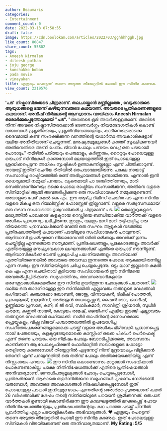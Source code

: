 ```yaml
---
author: Beaumaris
categories:
- Entertainment
comment_count: 0
date: 2022-03-13 07:58:55
draft: false
image: https://cdn.boolokam.com/articles/2022/03/gghhhhggh.jpg
like_count: 80847
share_count: 55802
tags:
- Aneesh Nirmalan
- dileesh pothan
- joju george
- kunchakko boban
- pada movie
- vinayakan
title: എത്രയും പെട്ടെന്ന് തന്നെ അടുത്ത തീയേറ്ററിൽ പോയി ഈ സിനിമ കാണുക
view_count: 2219576
---
```


**'പട' നിഷ്കാസിതരുടെ ചിത്രമാണ്. തലചായ്ക്കാൻ മണ്ണില്ലാത്ത , വേട്ടക്കാരുടെ ആയുധങ്ങളെ ഭയന്ന് കഴിയുന്നവരുടെ കഥയാണ്. അവരുടെ പ്രതികരണങ്ങളുടെ കഥയാണ്. അനീഷ് നിർമലന്റെ ആസ്വാദനം വായിക്കാം** **Aneesh Nirmalan** **ഒരോർമ്മപ്പെടുത്തലുമായി "പട".** "അവരുടെ ഭൂമി അവർക്കുള്ളതാണ്. അവിടെ നിന്ന് അവരെ നിഷ്കാസിതരാക്കാൻ ഭരണവർഗ്ഗം നിയമഭേദഗതികൾ കൊണ്ട് വരുമ്പോൾ പ്രകൃതിയെയും, പ്രകൃതിവിഭവങ്ങളെയും, കാടിനെയുമൊക്കെ ദൈവമായി കണ്ട് സംരക്ഷിക്കുന്ന വനത്തിന്റെ യഥാർത്ഥ അവകാശികളോട് വലിയ അനീതിയാണ് ചെയ്യുന്നത്. മനുഷ്യത്വമൂല്യങ്ങൾ കാത്ത് സൂക്ഷിക്കുന്നവർ അതിനെതിരെ അണി ചേരും. ജീവൻ പോലും പണയം വെച്ച് ഒരു പടയായി പോരാടും." തമിഴിൽ പരിയേറും പെരുമാളും, കർണ്ണനും, റൈറ്ററും പോലെയുള്ള ഒരുപാട് സിനിമകൾ കാണുമ്പോൾ മലയാളത്തിൽ ഇത് പോലെയുള്ള ശ്രദ്ധിക്കപ്പെടുന്ന അധികം സൃഷ്ടികൾ ഉണ്ടാകുന്നില്ലല്ലോ എന്ന് ചിന്തിക്കാറുണ്ട്. നായാട്ട് ഇതിന് ചെറിയ രീതിയിൽ ഒരപവാദമായിരുന്നു. പക്ഷേ നായാട്ട് സംസാരിച്ച രാഷ്ട്രീയത്തിൽ രണ്ട് അഭിപ്രായങ്ങൾ ഉണ്ടായിരുന്നു. എന്നാൽ ഇനി ധൈര്യമായി നമ്മുക്ക് പറയാം. വ്യക്തമായി പാ രഞ്ജിത്തിനേയും, മാരി സെൽവരാനിനെയും ഒക്കെ പോലെ രാഷ്ട്രീയം സംസാരിക്കുന്ന, അതിനെ വളരെ സിനിമാറ്റിക് ആയി അവതരിപ്പിക്കുന്ന ഒരു സംവിധായകൻ നമ്മുക്കുമുണ്ടെന്ന്. അയാളുടെ പേര് കമൽ കെ എം. ഈ ആഴ്ച്ച റിലീസ് ചെയ്‌ത പട എന്ന സിനിമ വളരെ മികച്ച ഒരു റിയലിസ്റ്റിക് ഹോസ്റ്റേജ് ത്രില്ലറാണ്. വളരെ സത്യസന്ധമായ് ഒരു നടന്ന സംഭവത്തെ ദൃശ്യവൽക്കരിച്ച ചിത്രമാണ് പട. ![](https://cdn.boolokam.com/articles/2022/03/gghhhhggh.jpg) തൊണ്ണൂറുകളുടെ മദ്ധ്യത്തിൽ പാലക്കാട്‌ കളക്ടറായ റെഡ്ഢിയെ ബന്ധിയാക്കിയ വാർത്തക്ക് വളരെ അധികം പ്രാധാന്യം ലഭിച്ചിരുന്നു. ഇടതും, വലതും മാറി മാറി തട്ടിക്കളിച്ച ഒരു നിയമത്തെ പുനസ്ഥാപിക്കാൻ വേണ്ടി ഒരു സംഘം ആളുകൾ നടത്തിയ പ്രതിഷേധത്തിന്റെ കഥയാണ് പടയിലൂടെ സംവിധായകൻ പറയുന്നത്. ആദിവാസി ഭൂപരിഷ്കരണ നിയമഭേദഗതി ബിൽ ഒരിക്കലും അവർക്ക് ഗുണം ചെയ്തിട്ടില്ല എന്നതൊരു സത്യമാണ്. പ്രതിഷേധങ്ങളും, പ്രക്ഷോഭങ്ങളും അവർക്ക് എതിരെയുള്ള മനുഷ്യാവകാശ ലംഘനങ്ങൾക്ക് എതിരെ ഒരുപാട് നടന്നിട്ടുണ്ട്. ആദിവാസികൾക്ക് വേണ്ടി പ്രഖ്യാപിച്ച പല നിയമങ്ങളും അവരിലേക്ക് എത്തിയിരുന്നെങ്കിൽ അവരുടെ അവസ്ഥ ഇന്നത്തെ പോലെ ആകുമായിരുന്നില്ല എന്ന സത്യം ഈ സിനിമയിലൂടെ ചർച്ച ചെയ്യപ്പെടുന്നു. ഒട്ടും ലാഗ് ഇല്ലാതെ കമൽ കെ എം എന്ന രചയിതാവ് കൂടിയായ സംവിധായകൻ ഈ സിനിമയെ അവതരിപ്പിച്ചിരിക്കുന്നു. സമൂഹത്തിനും, അവസരവാദികളായ ഭരണകൂടങ്ങൾക്കുമെതിരെ ഈ സിനിമ ഉയർത്തുന്ന ചോദ്യങ്ങൾ പലതാണ്. ![](https://cdn.boolokam.com/articles/2022/03/u6u6u6-1.jpg) വലിയ ഒരു താരനിരയുള്ള ഈ സിനിമയിൽ എല്ലാവരും തങ്ങളുടെ വേഷങ്ങൾ ഭംഗിയാക്കി. കുഞ്ചാക്കോ ബോബൻ, ജോജു, വിനായകൻ, ദിലീഷ് പോത്തൻ, പ്രകാശ്രാജ്, ഇന്ദ്രൻസ്, അർജ്ജുൻ രാധാകൃഷ്ണൻ, ഷൈൻ ടോം, ജഗദീഷ്, ഉണ്ണിമായ പ്രസാദ്, കനി, ടി ജി രവി, സലിംകുമാർ, സാവിത്രി ശ്രീധരൻ, സുധീർ കരമന, കണ്ണൻ നായർ, കോട്ടയം രമേഷ്, ജെയിംസ് ഏലിയ തുടങ്ങി എല്ലാവരും തങ്ങളുടെ വേഷങ്ങൾ ഭംഗിയാക്കി. സമീർ താഹിറിന്റെ മനോഹരമായ ഫ്രെയ്മുകളും, വിഷ്ണു വിജയ് പശ്ചാത്തലത്തിൽ ഉപയോഗിച്ച സംഗീതോപകരണങ്ങളുമൊക്കെ പടയ്ക്ക് വളരെ അധികം മിഴിവേകി. പ്രധാനപ്പെട്ട നാല് പേരുടെയും, കളക്ടറുടേയുമൊക്കെ കാസ്റ്റിംഗ് ഒക്കെ പിക്ചർ പെർഫെക്ട് എന്ന് തന്നെ പറയാം. ഒരു നിമിഷം പോലും ബോറടിപ്പിക്കാതെ, അവസാനം കാണിക്കുന്ന ആ ഡോക്യുഫിക്ഷൻ ഫോർമാറ്റിൽ സഖാക്കളുടെ ഫോട്ടോ തെളിഞ്ഞു കാണുമ്പോൾ തീയ്യേറ്ററിൽ എഴുന്നേറ്റ് നിന്ന് മുദ്രാവാക്യം വിളിക്കാൻ തോന്നി എന്ന് പറയുന്നതിൽ ഒരു തരിമ്പ് പോലും അതിശയോക്തിയില്ല എന്ന് നിസ്സംശയം പറയാം. ![](https://cdn.boolokam.com/articles/2022/03/ggrgrrrrrrrrrrrrrrrrrrrrrrrrrr.jpg) ഈ സിനിമ കൊണ്ടൊന്നും മാറ്റങ്ങൾ സംഭവിക്കാൻ പോകുന്നുണ്ടാകില്ല. പക്ഷേ നീതിനിഷേധങ്ങൾക്ക് എതിരെ പ്രതിഷേധങ്ങൾ അനിവാര്യമാണ്. ജനാധിപത്യമൂല്യങ്ങൾ ചോദ്യം ചെയ്യപ്പെടുമ്പോൾ, പ്രതികരിക്കാൻ ആകാതെ തളർന്നിരിക്കുന്ന സമൂഹങ്ങൾ ചൂഷണം നേരിടേണ്ടി വരുമ്പോൾ, അവരുടെ അവകാശങ്ങൾ നിഷേധിക്കപ്പെടുമ്പോൾ ഇത് പോലെയുള്ള പടകൾ ഇനിയുമുണ്ടാകും എന്നതിന്റെ ഒരോർമപ്പെടുത്തലാണ് കമൽ 26 വർഷങ്ങൾക്ക് ശേഷം തന്റെ സിനിമയിലൂടെ പറയാൻ ശ്രമിക്കുന്നത്. ഒരുപാട് വാർത്തകൾ ഉണ്ടായി കൊണ്ടിരിക്കുന്ന ഈ കാലഘട്ടത്തിൽ മറക്കപ്പെട്ട് പോയ നീതിനിഷേധത്തിന്റേയും, പ്രതിഷേധത്തിന്റേയും കഥ പറഞ്ഞ പടയ്ക്ക് പിന്നിൽ പ്രവർത്തിച്ച എല്ലാ പടയാളികൾക്കും അഭിവാദ്യങ്ങൾ. ❤ എത്രയും പെട്ടെന്ന് തന്നെ അടുത്ത തീയേറ്ററിൽ പോയി ഈ സിനിമ കാണുക. ഇത് പോലെയുള്ള സിനിമകൾ വിജയിക്കേണ്ടത് ഒരു അനിവാര്യതയാണ്. **My Rating: 5/5**